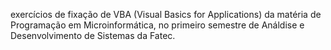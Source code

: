 exercícios de fixação de VBA (Visual Basics for Applications) da matéria de Programação em Microinformática, no primeiro semestre de Análdise e Desenvolvimento de Sistemas da Fatec.
